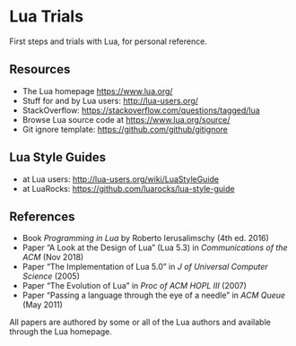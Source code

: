 # Lua Trials

First steps and trials with Lua, for personal reference.

## Resources

- The Lua homepage <https://www.lua.org/>
- Stuff for and by Lua users: <http://lua-users.org/>
- StackOverflow: <https://stackoverflow.com/questions/tagged/lua>
- Browse Lua source code at <https://www.lua.org/source/>
- Git ignore template: <https://github.com/github/gitignore>

## Lua Style Guides

- at Lua users: <http://lua-users.org/wiki/LuaStyleGuide>
- at LuaRocks: <https://github.com/luarocks/lua-style-guide>

## References

- Book *Programming in Lua* by Roberto Ierusalimschy (4th ed. 2016)
- Paper “A Look at the Design of Lua” (Lua 5.3) in *Communications of the ACM* (Nov 2018)
- Paper “The Implementation of Lua 5.0” in *J of Universal Computer Science* (2005)
- Paper “The Evolution of Lua” in *Proc of ACM HOPL III* (2007)
- Paper “Passing a language through the eye of a needle” in *ACM Queue* (May 2011)

All papers are authored by some or all of the Lua authors
and available through the Lua homepage.

